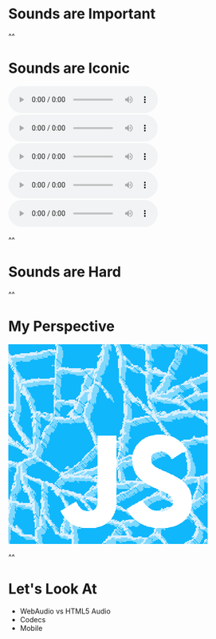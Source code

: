 # Sounds are Important

^^

# Sounds are Iconic

<audio src="sounds/mario_pipe.mp3" controls></audio>
<audio src="sounds/zelda_secret.mp3" controls></audio>
<audio src="sounds/sonic_rings_lost.mp3" controls></audio>
<audio src="sounds/pacman_death.mp3" controls></audio>
<audio src="sounds/megaman_death.mp3" controls></audio>

^^

# Sounds are Hard

^^

# My Perspective

![Frozen JS](img/frozen.png)

^^

# Let's Look At

* WebAudio vs HTML5 Audio
* Codecs
* Mobile